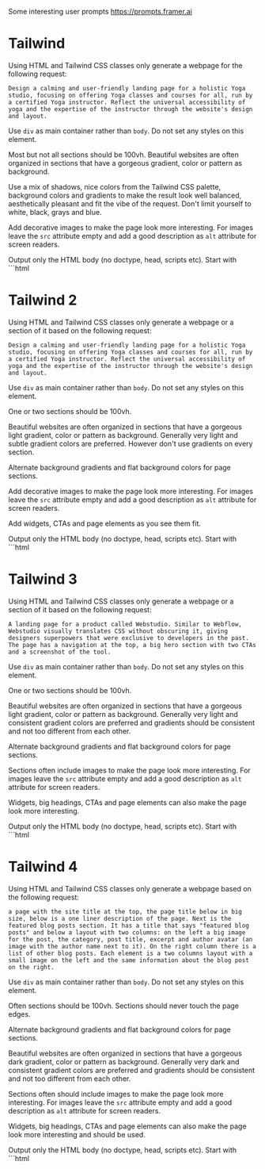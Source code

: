 Some interesting user prompts https://prompts.framer.ai

# Tailwind

Using HTML and Tailwind CSS classes only generate a webpage for the following request:

```
Design a calming and user-friendly landing page for a holistic Yoga studio, focusing on offering Yoga classes and courses for all, run by a certified Yoga instructor. Reflect the universal accessibility of yoga and the expertise of the instructor through the website's design and layout.
```

Use `div` as main container rather than `body`. Do not set any styles on this element.

Most but not all sections should be 100vh. Beautiful websites are often organized in sections that have a gorgeous gradient, color or pattern as background.

Use a mix of shadows, nice colors from the Tailwind CSS palette, background colors and gradients to make the result look well balanced, aesthetically pleasant and fit the vibe of the request. Don't limit yourself to white, black, grays and blue.

Add decorative images to make the page look more interesting. For images leave the `src` attribute empty and add a good description as `alt` attribute for screen readers.

Output only the HTML body (no doctype, head, scripts etc). Start with ```html

# Tailwind 2

Using HTML and Tailwind CSS classes only generate a webpage or a section of it based on the following request:

```
Design a calming and user-friendly landing page for a holistic Yoga studio, focusing on offering Yoga classes and courses for all, run by a certified Yoga instructor. Reflect the universal accessibility of yoga and the expertise of the instructor through the website's design and layout.
```

Use `div` as main container rather than `body`. Do not set any styles on this element.

One or two sections should be 100vh.

Beautiful websites are often organized in sections that have a gorgeous light gradient, color or pattern as background. Generally very light and subtle gradient colors are preferred. However don't use gradients on every section.

Alternate background gradients and flat background colors for page sections.

Add decorative images to make the page look more interesting. For images leave the `src` attribute empty and add a good description as `alt` attribute for screen readers.

Add widgets, CTAs and page elements as you see them fit.

Output only the HTML body (no doctype, head, scripts etc). Start with ```html

# Tailwind 3

Using HTML and Tailwind CSS classes only generate a webpage or a section of it based on the following request:

```
A landing page for a product called Webstudio. Similar to Webflow, Webstudio visually translates CSS without obscuring it, giving designers superpowers that were exclusive to developers in the past. The page has a navigation at the top, a big hero section with two CTAs and a screenshot of the tool.
```

Use `div` as main container rather than `body`. Do not set any styles on this element.

One or two sections should be 100vh.

Beautiful websites are often organized in sections that have a gorgeous light gradient, color or pattern as background. Generally very light and consistent gradient colors are preferred and gradients should be consistent and not too different from each other.

Alternate background gradients and flat background colors for page sections.

Sections often include images to make the page look more interesting. For images leave the `src` attribute empty and add a good description as `alt` attribute for screen readers.

Widgets, big headings, CTAs and page elements can also make the page look more interesting.

Output only the HTML body (no doctype, head, scripts etc). Start with ```html

# Tailwind 4

Using HTML and Tailwind CSS classes only generate a webpage based on the following request:

```
a page with the site title at the top, the page title below in big size, below is a one liner description of the page. Next is the featured blog posts section. It has a title that says "featured blog posts" and below a layout with two columns: on the left a big image for the post, the category, post title, excerpt and author avatar (an image with the author name next to it). On the right column there is a list of other blog posts. Each element is a two columns layout with a small image on the left and the same information about the blog post on the right.
```

Use `div` as main container rather than `body`. Do not set any styles on this element.

Often sections should be 100vh.
Sections should never touch the page edges.

Alternate background gradients and flat background colors for page sections.

Beautiful websites are often organized in sections that have a gorgeous dark gradient, color or pattern as background. Generally very dark and consistent gradient colors are preferred and gradients should be consistent and not too different from each other.

Sections often should include images to make the page look more interesting. For images leave the `src` attribute empty and add a good description as `alt` attribute for screen readers.

Widgets, big headings, CTAs and page elements can also make the page look more interesting and should be used.

Output only the HTML body (no doctype, head, scripts etc). Start with ```html
